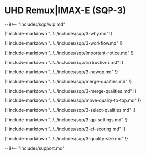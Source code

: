 <meta name="robots" content="noindex, nofollow" />

# UHD Remux|IMAX-E (SQP-3)

--8<-- "includes/sqp/wip.md"

{! include-markdown "../../includes/sqp/3-why.md" !}

{! include-markdown "../../includes/sqp/3-workflow.md" !}

{! include-markdown "../../includes/sqp/important-notice.md" !}

{! include-markdown "../../includes/sqp/instructions.md" !}

{! include-markdown "../../includes/sqp/3-newqp.md" !}

{! include-markdown "../../includes/sqp/merge-qualities.md" !}

{! include-markdown "../../includes/sqp/3-merge-qualities.md" !}

{! include-markdown "../../includes/sqp/move-quality-to-top.md" !}

{! include-markdown "../../includes/sqp/3-select-qualities.md" !}

{! include-markdown "../../includes/sqp/3-qp-settings.md" !}

{! include-markdown "../../includes/sqp/3-cf-scoring.md" !}

{! include-markdown "../../includes/sqp/3-quality-size.md" !}

--8<-- "includes/support.md"

